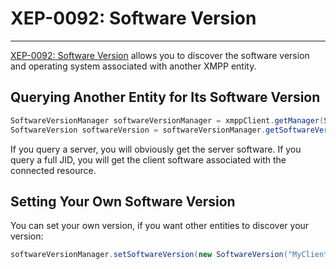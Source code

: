 # XEP-0092: Software Version
---

[XEP-0092: Software Version][Software Version] allows you to discover the software version and operating system associated with another XMPP entity.


## Querying Another Entity for Its Software Version

```java
SoftwareVersionManager softwareVersionManager = xmppClient.getManager(SoftwareVersionManager.class);
SoftwareVersion softwareVersion = softwareVersionManager.getSoftwareVersion(Jid.of("example.net")).getResult();
```

If you query a server, you will obviously get the server software.
If you query a full JID, you will get the client software associated with the connected resource.

## Setting Your Own Software Version

You can set your own version, if you want other entities to discover your version:

```java
softwareVersionManager.setSoftwareVersion(new SoftwareVersion("MyClient", "0.9"));
```

[Software Version]: http://xmpp.org/extensions/xep-0092.html "XEP-0092: Software Version"
